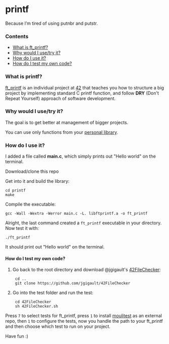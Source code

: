 # printf

Because I’m tired of using putnbr and putstr.

### Contents
* [What is ft_printf?](#what-is-ft_printf)
* [Why would I use/try it?](#why-would-i-usetry-it)
* [How do I use it?](#how-do-i-use-it)
* [How do I test my own code?](#how-do-i-test-my-own-code)

### What is printf?

[ft_printf][1] is an individual project at [42][2] that teaches you how to structure a big project by implementing standard C printf function, and follow **DRY** (Don't Repeat Yourself) approach of software development.

### Why would I use/try it?

The goal is to get better at management of bigger projects.

You can use only functions from your [personal library][14].

### How do I use it?

I added a file called **main.c**, which simply prints out "Hello world" on the terminal.

Download/clone this repo
	
Get into it and build the library:
	
	cd printf
	make

Compile the executable:
	
	gcc -Wall -Wextra -Werror main.c -L. libftprintf.a -o ft_printf

Alright, the last command created a `ft_printf` executable in your directory. Now test it with:

	./ft_printf

It should print out "Hello world" on the terminal.


#### How do I test my own code?

1. Go back to the root directory and download @jgigault's [42FileChecker][17]:

		cd ..
		git clone https://github.com/jgigault/42FileChecker
		
2. Go into the test folder and run the test:

		cd 42FileChecker
		sh 42FileChecker.sh


Press `7` to select tests for ft_printf, press `1` to install [moulitest][5] as an external repo, then `1` to configure the tests, now you handle the path to your ft_printf and then choose which test to run on your project.

Have fun :)

[1]: https://github.com/Aliba777/42-School-Projects/blob/master/printf/ft_printf.en.pdf "printf PDF"
[2]: http://42.us.org "42 USA"
[5]: https://github.com/yyang42/moulitest
[14]: https://github.com/Aliba777/42-School-Projects/tree/master/libft
[17]: https://github.com/jgigault/42FileChecker

